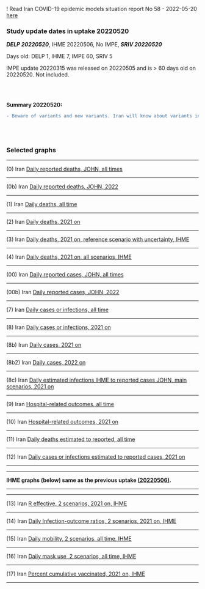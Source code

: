 ! Read Iran COVID-19 epidemic models situation report No 58 - 2022-05-20 [here](https://github.com/pourmalek/covir2/blob/main/situation%20reports/58%20Iran%20COVID-19%20epidemic%20models%20situation%20report%20No%2058%20–%202022-05-20.pdf)

### Study update dates in uptake 20220520  

**_DELP 20220520_**, IHME 20220506, No IMPE, **_SRIV 20220520_** 

Days old: DELP 1, IHME 7, IMPE 60, SRIV 5

IMPE update 20220315 was released on 20220505 and is > 60 days old on 20220520. Not included. 


<br/><br/> 

**Summary 20220520:**

```diff
- Beware of variants and new variants. Iran will know about variants in Iran via other countries. 
```

<br/><br/> 


### Selected graphs

****

(0) Iran [Daily reported deaths, JOHN, all times](https://github.com/pourmalek/covir2/blob/main/20220520/output/graph%201%20COVID-19%20daily%20deaths%2C%20Iran%2C%20Johns%20Hopkins.pdf)

 
****

(0b) Iran [Daily reported deaths, JOHN, 2022](https://github.com/pourmalek/covir2/blob/main/20220520/output/graph%203%20COVID-19%20daily%20deaths%2C%20Iran%2C%20Johns%20Hopkins%2C%202022%20on.pdf)

 
****

(1) Iran [Daily deaths, all time](https://github.com/pourmalek/covir2/blob/main/20220520/output/graph%2011%20COVID-19%20daily%20deaths%2C%20Iran%2C%20reference%20scenarios%2C%20all%20time.pdf)

 
****

(2) Iran [Daily deaths, 2021 on](https://github.com/pourmalek/covir2/blob/main/20220520/output/graph%2012%20COVID-19%20daily%20deaths%2C%20Iran%2C%20reference%20scenarios.pdf)

  
****

(3) Iran [Daily deaths, 2021 on, reference scenario with uncertainty, IHME](https://github.com/pourmalek/covir2/blob/main/20220520/output/graph%2014%20COVID-19%20daily%20deaths%2C%20Iran%2C%20reference%20scenario%20with%20uncertainty%2C%20IHME.pdf)

 
****

(4) Iran [Daily deaths, 2021 on, all scenarios, IHME](https://github.com/pourmalek/covir2/blob/main/20220520/output/graph%2015%20COVID-19%20daily%20deaths%2C%20Iran%2C%20all%20scenarios%2C%20IHME.pdf)

 
****

(00) Iran [Daily reported cases, JOHN, all times](https://github.com/pourmalek/covir2/blob/main/20220520/output/graph%202%20COVID-19%20daily%20cases%2C%20Iran%2C%20Johns%20Hopkins.pdf)

 
****

(00b) Iran [Daily reported cases, JOHN, 2022](https://github.com/pourmalek/covir2/blob/main/20220520/output/graph%204%20COVID-19%20daily%20cases%2C%20Iran%2C%20Johns%20Hopkins%2C%202022%20on.pdf)

 
****

(7) Iran [Daily cases or infections, all time](https://github.com/pourmalek/covir2/blob/main/20220520/output/graph%2021%20COVID-19%20daily%20cases%2C%20Iran%2C%20reference%20scenarios%2C%20all%20time.pdf)

 
****

(8) Iran [Daily cases or infections, 2021 on](https://github.com/pourmalek/covir2/blob/main/20220520/output/graph%2022%20COVID-19%20daily%20cases%2C%20Iran%2C%20reference%20scenarios.pdf)

  
****

(8b) Iran [Daily cases, 2021 on](https://github.com/pourmalek/covir2/blob/main/20220520/output/graph%2022b%20COVID-19%20daily%20cases%2C%20Iran%2C%20reference%20scenarios.pdf)

  
****

(8b2) Iran [Daily cases, 2022 on](https://github.com/pourmalek/covir2/blob/main/20220520/output/graph%2022b2%20COVID-19%20daily%20cases%2C%20Iran%2C%20reference%20scenarios.pdf)

 
****

(8c) Iran [Daily estimated infections IHME to reported cases JOHN, main scenarios, 2021 on](https://github.com/pourmalek/covir2/blob/main/20220520/output/graph%2029%20C19%20daily%20estimated%20infections%20to%20reported%20cases%2C%20Iran%2C%20reference%20scenarios%202021.pdf)

  
****

(9) Iran [Hospital-related outcomes, all time](https://github.com/pourmalek/covir2/blob/main/20220520/output/graph%2071a%20COVID-19%20hospital-related%20outcomes%2C%20all%20time.pdf)

 
****

(10) Iran [Hospital-related outcomes, 2021 on](https://github.com/pourmalek/covir2/blob/main/20220520/output/graph%2072%20COVID-19%20hospital-related%20outcomes%2C%20wo%20extremes%2C%202021.pdf)

  
****

(11) Iran [Daily deaths estimated to reported, all time](https://github.com/pourmalek/covir2/blob/main/20220520/output/graph%2091%20COVID-19%20daily%20deaths%20estimated%20to%20reported%2C%20Iran%2C%20reference%20scenarios%2C%20all%20time.pdf)

  
****

(12) Iran [Daily cases or infections estimated to reported cases, 2021 on](https://github.com/pourmalek/covir2/blob/main/20220520/output/graph%2094%20COVID-19%20daily%20cases%20estimated%20to%20reported%2C%20Iran%2C%20reference%20scenarios.pdf) 

  
****
****

**IHME graphs (below) same as the previous uptake [(20220506)](https://github.com/pourmalek/covir2/tree/main/20220506).**

****
****

(13) Iran [R effective, 2 scenarios, 2021 on, IHME](https://github.com/pourmalek/covir2/blob/main/20220520/output/graph%20101%20COVID-19%20R%20effective%2C%20Iran%2C%202%20scenarios%2001jun2021%20on.pdf)

 
****

(14) Iran [Daily Infection-outcome ratios, 2 scenarios, 2021 on, IHME](https://github.com/pourmalek/covir2/blob/main/20220520/output/graph%20102%20COVID-19%20daily%20Infection%20outcomes%20ratios%2C%20Iran%202%20scenarios%2C%20IHME.pdf)

 
****

(15) Iran [Daily mobility, 2 scenarios, all time, IHME](https://github.com/pourmalek/covir2/blob/main/20220520/output/graph%20103%20COVID-19%20daily%20mobility%2C%20Iran%2C%202%20scenarios%20IHME.pdf)

 
****

(16) Iran [Daily mask use, 2 scenarios, all time, IHME](https://github.com/pourmalek/covir2/blob/main/20220520/output/graph%20104%20COVID-19%20daily%20mask_use%2C%20Iran%2C%202%20scenarios%20IHME.pdf)

 
****

(17) Iran [Percent cumulative vaccinated, 2021 on, IHME](https://github.com/pourmalek/covir2/blob/main/20220520/output/graph%20105%20COVID-19%20cumulative%20vaccinated%20percent%2C%20Iran%20IHME.pdf)

 
****



